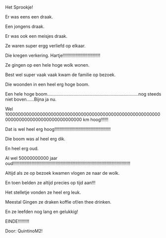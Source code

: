 Het Sprookje!

Er was eens een draak.

Een jongens draak.

Er was ook een meisjes draak.

Ze waren super ergg verliefd op elkaar.

Die kregen verkering. Hartje!!!!!!!!!!!!!!!!!!!!!!!!!!!!!!

Ze gingen op een hele hoge wolk wonen.

Best wel super vaak vaak kwam de familie op bezoek.

Die woonden in een heel erg hoge boom.

Een hele hoge boom.........................................................................nog steeds niet boven......Bijna ja nu.

Wel 1000000000000000000000000000000000000000000000000000000000000000000000000000000000000 km hoog!!!!!!

Dat is wel heel erg hoog!!!!!!!!!!!!!!!!!!!!!!!!!!!!!!!!!!!!!!!!!!!!!

Die boom was al heel erg dik.

En heel erg oud.

Al wel 50000000000 jaar oud!!!!!!!!!!!!!!!!!!!!!!!!!!!!!!!!!!!!!!!!!!!!!!!!!!!!!!!!!!!!!!!!!!!!!!!!!!!!!!!!!!!!!!!!!!!!!!

Altijd als ze op bezoek kwamen vlogen ze naar de wolk.

En toen belden ze altijd precies op tijd aan!!!

Het stelletje vonden ze heel erg leuk.

Meestal Gingen ze draken koffie of/en thee drinken.

En ze leefden nog lang en gelukkig!

EINDE!!!!!!!!!

Door: QuintinoM2!